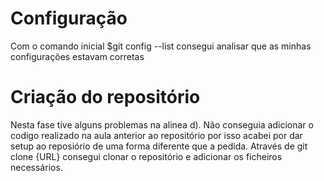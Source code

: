 
# Configuração

Com o comando inicial $git config --list consegui analisar que as minhas configurações estavam corretas


  

# Criação do repositório

Nesta fase tive alguns problemas na alinea d). Não conseguia adicionar o codigo realizado na aula anterior ao repositório por isso acabei por dar setup ao reposiório de uma forma diferente que a pedida. Através de git clone {URL} consegui clonar o repositório e adicionar os ficheiros necessários.








